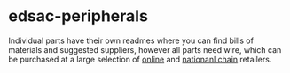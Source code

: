 # edsac-peripherals
Individual parts have their own readmes where you can find bills of materials and suggested suppliers, however all parts need wire, which can be purchased  at a large selection of [online](http://uk.farnell.com/c/cable-wire-cable-assemblies/hook-up-wire-single-conductor?wire-gauge=22awg) and [nationanl chain](https://www.maplin.co.uk/p/maplin-06-mm-solid-copper-core-22-awg-2-amp-bell-wire-10m-black-bl85g) retailers\.

